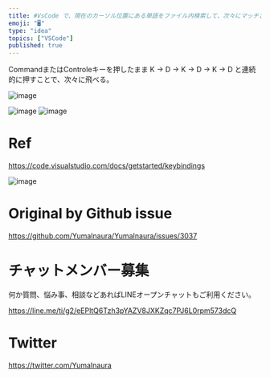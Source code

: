 ```yaml
---
title: #VsCode で、現在のカーソル位置にある単語をファイル内検索して、次々にマッチさせるには C+K -> C+D
emoji: "🖥"
type: "idea"
topics: ["VSCode"]
published: true
---
```


CommandまたはControleキーを押したまま K -> D  -> K -> D -> K -> D  と連続的に押すことで、次々に飛べる。

![image](https://user-images.githubusercontent.com/13635059/76712088-bb935780-6758-11ea-84c8-38e687f4c0c8.png)

![image](https://user-images.githubusercontent.com/13635059/76712008-124c6180-6758-11ea-8e77-e507f4e5f56f.png)
![image](https://user-images.githubusercontent.com/13635059/76712009-12e4f800-6758-11ea-8b29-481486c9a8c1.png)

# Ref

https://code.visualstudio.com/docs/getstarted/keybindings

![image](https://user-images.githubusercontent.com/13635059/76712037-55a6d000-6758-11ea-800d-1c97c943faf7.png)


# Original by Github issue

https://github.com/YumaInaura/YumaInaura/issues/3037








<!-- Update From Qiita API -->

# チャットメンバー募集


何か質問、悩み事、相談などあればLINEオープンチャットもご利用ください。

https://line.me/ti/g2/eEPltQ6Tzh3pYAZV8JXKZqc7PJ6L0rpm573dcQ





# Twitter


https://twitter.com/YumaInaura


<!-- Update From Qiita API -->


